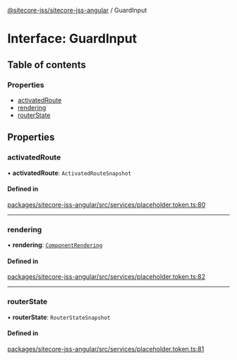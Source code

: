 [@sitecore-jss/sitecore-jss-angular](../README.md) / GuardInput

# Interface: GuardInput

## Table of contents

### Properties

- [activatedRoute](GuardInput.md#activatedroute)
- [rendering](GuardInput.md#rendering)
- [routerState](GuardInput.md#routerstate)

## Properties

### activatedRoute

• **activatedRoute**: `ActivatedRouteSnapshot`

#### Defined in

[packages/sitecore-jss-angular/src/services/placeholder.token.ts:80](https://github.com/Sitecore/jss/blob/5f14bc2ea/packages/sitecore-jss-angular/src/services/placeholder.token.ts#L80)

___

### rendering

• **rendering**: [`ComponentRendering`](ComponentRendering.md)

#### Defined in

[packages/sitecore-jss-angular/src/services/placeholder.token.ts:82](https://github.com/Sitecore/jss/blob/5f14bc2ea/packages/sitecore-jss-angular/src/services/placeholder.token.ts#L82)

___

### routerState

• **routerState**: `RouterStateSnapshot`

#### Defined in

[packages/sitecore-jss-angular/src/services/placeholder.token.ts:81](https://github.com/Sitecore/jss/blob/5f14bc2ea/packages/sitecore-jss-angular/src/services/placeholder.token.ts#L81)

